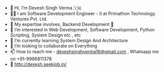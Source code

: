 - 👋 Hi, I’m Devesh Singh Verma 🇮🇳
- 🧑‍💼 I am Software Development Engineer - II  at Primathon Technology Ventures Pvt. Ltd.
- 🧔 My expertise involves, Backend Development 🤟 
- 👀 I’m interested in Web Development, Software Development, Python Scripting, System Design etc , etc 
- 🌱 I’m currently learning System Design And Architecture 
- 💞️ I’m looking to collaborate on Everything
- 📫 How to reach me  - deveshsinghverma16@gmail.com , Whatsapp me on +91-9996811378
- 🏅 http://devesh.seekjob.in/
<!---
DisasterSingh/DisasterSingh is a ✨ special ✨ repository because its `README.md` (this file) appears on your GitHub profile.
You can click the Preview link to take a look at your changes.
--->
